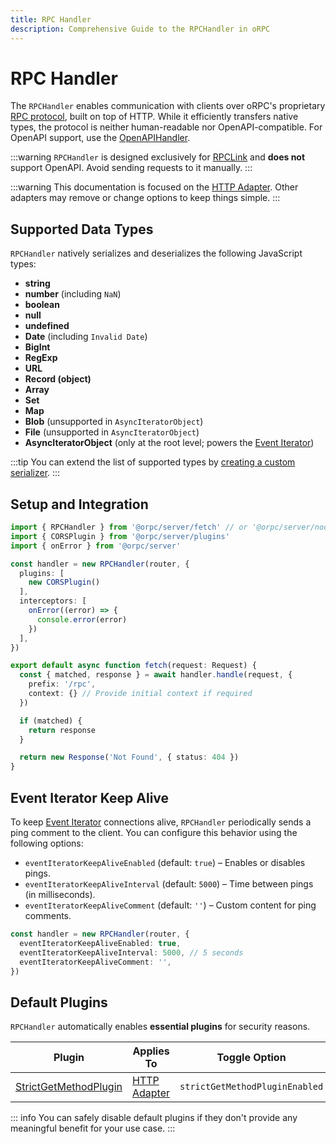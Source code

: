 ```yaml
---
title: RPC Handler
description: Comprehensive Guide to the RPCHandler in oRPC
---
```


# RPC Handler

The `RPCHandler` enables communication with clients over oRPC's proprietary [RPC protocol](/docs/advanced/rpc-protocol), built on top of HTTP. While it efficiently transfers native types, the protocol is neither human-readable nor OpenAPI-compatible. For OpenAPI support, use the [OpenAPIHandler](/docs/openapi/openapi-handler).

:::warning
`RPCHandler` is designed exclusively for [RPCLink](/docs/client/rpc-link) and **does not** support OpenAPI. Avoid sending requests to it manually.
:::

:::warning
This documentation is focused on the [HTTP Adapter](/docs/adapters/http).
Other adapters may remove or change options to keep things simple.
:::

## Supported Data Types

`RPCHandler` natively serializes and deserializes the following JavaScript types:

- **string**
- **number** (including `NaN`)
- **boolean**
- **null**
- **undefined**
- **Date** (including `Invalid Date`)
- **BigInt**
- **RegExp**
- **URL**
- **Record (object)**
- **Array**
- **Set**
- **Map**
- **Blob** (unsupported in `AsyncIteratorObject`)
- **File** (unsupported in `AsyncIteratorObject`)
- **AsyncIteratorObject** (only at the root level; powers the [Event Iterator](/docs/event-iterator))

:::tip
You can extend the list of supported types by [creating a custom serializer](/docs/advanced/rpc-json-serializer#extending-native-data-types).
:::

## Setup and Integration

```ts
import { RPCHandler } from '@orpc/server/fetch' // or '@orpc/server/node'
import { CORSPlugin } from '@orpc/server/plugins'
import { onError } from '@orpc/server'

const handler = new RPCHandler(router, {
  plugins: [
    new CORSPlugin()
  ],
  interceptors: [
    onError((error) => {
      console.error(error)
    })
  ],
})

export default async function fetch(request: Request) {
  const { matched, response } = await handler.handle(request, {
    prefix: '/rpc',
    context: {} // Provide initial context if required
  })

  if (matched) {
    return response
  }

  return new Response('Not Found', { status: 404 })
}
```

## Event Iterator Keep Alive

To keep [Event Iterator](/docs/event-iterator) connections alive, `RPCHandler` periodically sends a ping comment to the client. You can configure this behavior using the following options:

- `eventIteratorKeepAliveEnabled` (default: `true`) – Enables or disables pings.
- `eventIteratorKeepAliveInterval` (default: `5000`) – Time between pings (in milliseconds).
- `eventIteratorKeepAliveComment` (default: `''`) – Custom content for ping comments.

```ts
const handler = new RPCHandler(router, {
  eventIteratorKeepAliveEnabled: true,
  eventIteratorKeepAliveInterval: 5000, // 5 seconds
  eventIteratorKeepAliveComment: '',
})
```

## Default Plugins

`RPCHandler` automatically enables **essential plugins** for security reasons.

| Plugin                                                   | Applies To                          | Toggle Option                  |
| -------------------------------------------------------- | ----------------------------------- | ------------------------------ |
| [StrictGetMethodPlugin](/docs/plugins/strict-get-method) | [HTTP Adapter](/docs/adapters/http) | `strictGetMethodPluginEnabled` |

::: info
You can safely disable default plugins if they don't provide any meaningful benefit for your use case.
:::
